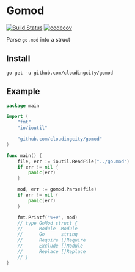 # Gomod

[![Build Status](https://travis-ci.com/cloudingcity/gomod.svg?branch=master)](https://travis-ci.com/cloudingcity/gomod)
[![codecov](https://codecov.io/gh/cloudingcity/gomod/branch/master/graph/badge.svg)](https://codecov.io/gh/cloudingcity/gomod)


Parse `go.mod` into a struct

## Install

```
go get -u github.com/cloudingcity/gomod
```

## Example

```go
package main

import (
	"fmt"
	"io/ioutil"

	"github.com/cloudingcity/gomod"
)

func main() {
	file, err := ioutil.ReadFile("../go.mod")
	if err != nil {
		panic(err)
	}

	mod, err := gomod.Parse(file)
	if err != nil {
		panic(err)
	}

	fmt.Printf("%+v", mod)
	// type GoMod struct {
	//  	Module  Module
	//  	Go      string
	//  	Require []Require
	//  	Exclude []Module
	//  	Replace []Replace
	// }
}
```
